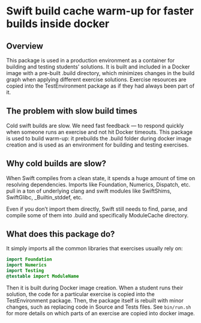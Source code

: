 # Swift build cache warm-up for faster builds inside docker

## Overview

This package is used in a production environment as a container for building and testing students’ solutions.
It is built and included in a Docker image with a pre-built .build directory, which minimizes changes in the build graph when applying different exercise solutions.
Exercise resources are copied into the TestEnvironment package as if they had always been part of it.

## The problem with slow build times

Cold swift builds are slow.
We need fast feedback — to respond quickly when someone runs an exercise and not hit Docker timeouts.
This package is used to build warm-up: it prebuilds the .build folder during docker image creation and is used as an environment for building and testing exercises.

## Why cold builds are slow?

When Swift compiles from a clean state, it spends a huge amount of time on resolving dependencies.
Imports like Foundation, Numerics, Dispatch, etc. pull in a ton of underlying clang and swift modules like SwiftShims, SwiftGlibc, _Builtin_stddef, etc.

Even if you don’t import them directly, Swift still needs to find, parse, and compile some of them into .build and specifically ModuleCache directory.

## What does this package do?

It simply imports all the common libraries that exercises usually rely on:

```swift
import Foundation
import Numerics
import Testing
@testable import ModuleName
```

Then it is built during Docker image creation.
When a student runs their solution, the code for a particular exercise is copied into the TestEnvironment package.
Then, the package itself is rebuilt with minor changes, such as replacing code in Source and Tests files.
See `bin/run.sh` for more details on which parts of an exercise are copied into docker image.